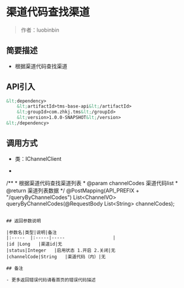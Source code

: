 # 渠道代码查找渠道

> 作者：luobinbin

## 简要描述

- 根据渠道代码查找渠道

## API引入
```xml
&lt;dependency>
	&lt;artifactId>tms-base-api&lt;/artifactId>
    &lt;groupId>com.zhkj.tms&lt;/groupId>
    &lt;version>1.0.0-SNAPSHOT&lt;/version>
&lt;/dependency>
```

## 调用方式
- 类：IChannelClient
- ```java
/**
	 * 根据渠道代码查找渠道列表
	 * @param channelCodes 渠道代码list
	 * @return 渠道列表数据
	 */
	@PostMapping(API_PREFIX + "/queryByChannelCodes")
	List&lt;ChannelVO> queryByChannelCodes(@RequestBody List&lt;String> channelCodes);
```

## 返回参数说明

|参数名|类型|说明|备注
|:-----  |:-----|-----                  |
|id |Long   |渠道id|无
|status|Integer   |启用状态 1.开启 2.关闭|无
|channelCode|String   |渠道代码（内）|无

## 备注 

- 更多返回错误代码请看首页的错误代码描述